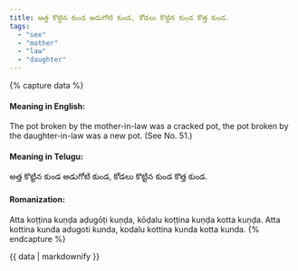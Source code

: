 ```yaml
---
title: అత్త కొట్టిన కుండ అడుగోటి కుండ, కోడలు కొట్టిన కుండ కొత్త కుండ.
tags:
  - "see"
  - "mother"
  - "law"
  - "daughter"
---
```


{% capture data %}
#### Meaning in English:
The pot broken by the mother-in-law was a cracked pot, the pot broken by the daughter-in-law was a new pot.
(See No. 51.)

#### Meaning in Telugu:
అత్త కొట్టిన కుండ అడుగోటి కుండ, కోడలు కొట్టిన కుండ కొత్త కుండ.

#### Romanization:
Atta koṭṭina kuṇḍa aḍugōṭi kuṇḍa, kōḍalu koṭṭina kuṇḍa kotta kuṇḍa.
Atta kottina kunda adugoti kunda, kodalu kottina kunda kotta kunda.
{% endcapture %}

{{ data | markdownify }}

